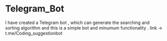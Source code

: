 # Telegram_Bot
I have created a Telegram bot , which can generate the searching and sorting algorithm and this is a simple bot and minumum functionality .
link ->   t.me/Coding_suggestionbot

